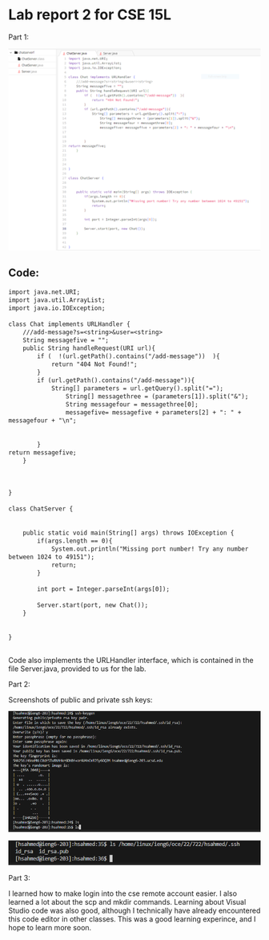 # Lab report 2 for CSE 15L


Part 1:




![Image](lab3,cse15Lscreenshot20.png)

## Code:
```
import java.net.URI;
import java.util.ArrayList;
import java.io.IOException;

class Chat implements URLHandler {
    ///add-message?s=<string>&user=<string>
    String messagefive = "";
    public String handleRequest(URI url){
        if (  !(url.getPath().contains("/add-message"))  ){
            return "404 Not Found!";
        }
        if (url.getPath().contains("/add-message")){
            String[] parameters = url.getQuery().split("=");
                String[] messagethree = (parameters[1]).split("&");
                String messagefour = messagethree[0];
                messagefive= messagefive + parameters[2] + ": " + messagefour + "\n";
            

        }
return messagefive;
    }



}

class ChatServer {


    public static void main(String[] args) throws IOException {
        if(args.length == 0){
            System.out.println("Missing port number! Try any number between 1024 to 49151");
            return;
        }

        int port = Integer.parseInt(args[0]);

        Server.start(port, new Chat());
    }


}


```

Code also implements the URLHandler interface, which is contained in the file Server.java, provided to us for the lab.

Part 2:

Screenshots of public and private ssh keys:

![Image](lab3,cse15Lscreenshot6.png)

![Image](lab3,cse15Lscreenshot7.png)


Part 3:

I learned how to make login into the cse remote account easier. I also learned a lot about the scp and mkdir commands. Learning about Visual Studio code was also good, although I technically have already encountered this code editor in other classes. This was a good learning experince, and I hope to learn more soon.









